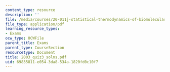 ```yaml
---
content_type: resource
description: ''
file: /media/courses/20-011j-statistical-thermodynamics-of-biomolecular-systems-be-011j-spring-2004/69835811e0543da8534a1820fd0c10f7_2003_quiz3_solns.pdf
file_type: application/pdf
learning_resource_types:
- Exams
ocw_type: OCWFile
parent_title: Exams
parent_type: CourseSection
resourcetype: Document
title: 2003_quiz3_solns.pdf
uid: 69835811-e054-3da8-534a-1820fd0c10f7
---
```

